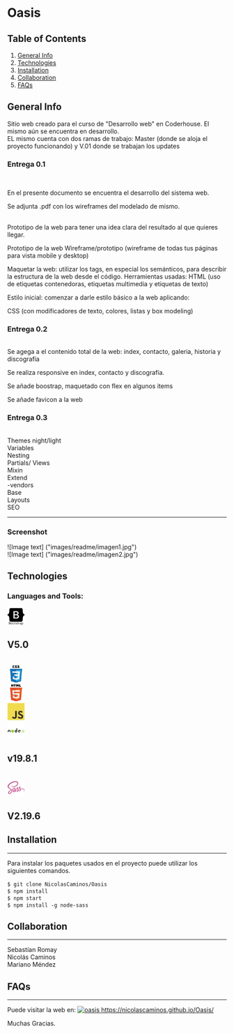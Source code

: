 # Oasis

## Table of Contents

1. [General Info](#general-info)
2. [Technologies](#technologies)
3. [Installation](#installation)
4. [Collaboration](#collaboration)
5. [FAQs](#faqs)

## General Info

Sitio web creado para el curso de "Desarrollo web" en Coderhouse. El mismo aún se encuentra en desarrollo.
<br>
EL mismo cuenta con dos ramas de trabajo: Master (donde se aloja el proyecto funcionando) y V.01 donde se trabajan los updates
<br>

### Entrega 0.1

<br>

En el presente documento se encuentra el desarrollo del sistema web.

Se adjunta .pdf con los wireframes del modelado de mismo.
<br>

<br>
Prototipo de la web para tener una idea clara del resultado al que quieres llegar.

Prototipo de la web
Wireframe/prototipo (wireframe de todas tus páginas para vista mobile y desktop)

Maquetar la web: utilizar los tags, en especial los semánticos, para describir la estructura de la web desde el código.
Herramientas usadas:
HTML (uso de etiquetas contenedoras, etiquetas multimedia y etiquetas de texto)

Estilo inicial: comenzar a darle estilo básico a la web aplicando:

CSS (con modificadores de texto, colores, listas y box modeling)
<br>

### Entrega 0.2

<br>
Se agega a el contenido total de la web: index, contacto, galeria, historia y discografía

Se realiza responsive en index, contacto y discografía.

Se añade boostrap, maquetado con flex en algunos items

Se añade favicon a la web
<br>

### Entrega 0.3

<br>
Themes night/light
<br>
Variables
<br>
Nesting
<br>
Partials/ Views
<br>
Mixin
<br>
Extend
<br>
-vendors
<br>
Base
<br>
Layouts
<br>
SEO

---

### Screenshot

![Image text] ("images/readme/imagen1.jpg")
<br>
![Image text] ("images/readme/imagen2.jpg")
<br>

## Technologies

<h3 align="left">Languages and Tools:</h3>
<p align="left"> <a href="https://getbootstrap.com" target="_blank" rel="noreferrer"> <img src="https://raw.githubusercontent.com/devicons/devicon/master/icons/bootstrap/bootstrap-plain-wordmark.svg" alt="bootstrap" width="40" height="40"/> </a> <h2>V5.0</h2> <br><a href="https://www.w3schools.com/css/" target="_blank" rel="noreferrer"> <img src="https://raw.githubusercontent.com/devicons/devicon/master/icons/css3/css3-original-wordmark.svg" alt="css3" width="40" height="40"/> </a><br>  <a href="https://www.w3.org/html/" target="_blank" rel="noreferrer"> <img src="https://raw.githubusercontent.com/devicons/devicon/master/icons/html5/html5-original-wordmark.svg" alt="html5" width="40" height="40"/> </a><br><a href="https://developer.mozilla.org/en-US/docs/Web/JavaScript" target="_blank" rel="noreferrer"> <img src="https://raw.githubusercontent.com/devicons/devicon/master/icons/javascript/javascript-original.svg" alt="javascript" width="40" height="40"/> </a><br> <a href="https://nodejs.org" target="_blank" rel="noreferrer"> <img src="https://raw.githubusercontent.com/devicons/devicon/master/icons/nodejs/nodejs-original-wordmark.svg" alt="nodejs" width="40" height="40"/></a> <h2>v19.8.1 </h2><br><a href="https://sass-lang.com" target="_blank" rel="noreferrer"> <img src="https://raw.githubusercontent.com/devicons/devicon/master/icons/sass/sass-original.svg" alt="sass" width="40" height="40"/> </a> <h2>V2.19.6</h2></p>

## Installation

---

Para instalar los paquetes usados en el proyecto puede utilizar los siguientes comandos.

```
$ git clone NicolasCaminos/Oasis
$ npm install
$ npm start
$ npm install -g node-sass

```

## Collaboration

---

Sebastían Romay
<br>
Nicolás Caminos
<br>
Mariano Méndez

## FAQs

---

Puede visitar la web en: <a href="https://nicolascaminos.github.io/Oasis/" target="_blank" rel="noreferrer"> <img src="https://oasisinet.com/wp-content/uploads/2022/05/cropped-oasis-fav-32x32.png" alt="oasis" width="40" height="40"/> </a><a href="https://nicolascaminos.github.io/Oasis/" target="_blank" rel="noreferrer">https://nicolascaminos.github.io/Oasis/</a>

Muchas Gracias.
